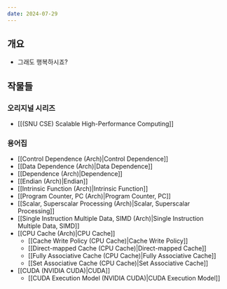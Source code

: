 ```yaml
---
date: 2024-07-29
---
```

## 개요

- 그래도 행복하시죠?

## 작물들

### 오리지널 시리즈

- [[(SNU CSE) Scalable High-Performance Computing]]

### 용어집

- [[Control Dependence (Arch)|Control Dependence]]
- [[Data Dependence (Arch)|Data Dependence]]
- [[Dependence (Arch)|Dependence]]
- [[Endian (Arch)|Endian]]
- [[Intrinsic Function (Arch)|Intrinsic Function]]
- [[Program Counter, PC (Arch)|Program Counter, PC]]
- [[Scalar, Superscalar Processing (Arch)|Scalar, Superscalar Processing]]
- [[Single Instruction Multiple Data, SIMD (Arch)|Single Instruction Multiple Data, SIMD]]
- [[CPU Cache (Arch)|CPU Cache]]
	- [[Cache Write Policy (CPU Cache)|Cache Write Policy]]
	- [[Direct-mapped Cache (CPU Cache)|Direct-mapped Cache]]
	- [[Fully Associative Cache (CPU Cache)|Fully Associative Cache]]
	- [[Set Associative Cache (CPU Cache)|Set Associative Cache]]
- [[CUDA (NVIDIA CUDA)|CUDA]]
	- [[CUDA Execution Model (NVIDIA CUDA)|CUDA Execution Model]]
